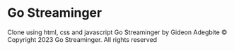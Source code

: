 # Go Streaminger
Clone using html, css and javascript
Go Streaminger by Gideon Adegbite
© Copyright 2023 Go Streaminger. All rights reserved
